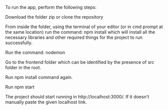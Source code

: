 To run the app, perform the following steps:

Download the folder zip or clone the repository

From inside the folder, using the terminal of your editor (or in cmd prompt at the same location) run the command: npm install which will install all the necessary libraries and other required things for the project to run successfully. 

Run the command: nodemon

Go to the frontend folder which can be identified by the presence of src folder in the root.

Run npm install command again.

Run npm start

The project should start running in http://localhost:3000/. If it doesn't manually paste the given localhost link.
